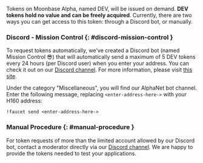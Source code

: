 Tokens on Moonbase Alpha, named DEV, will be issued on demand. **DEV tokens hold no value and can be freely acquired**. Currently, there are two ways you can get access to this token: through a Discord bot, or manually.

### Discord - Mission Control {: #discord-mission-control } 

To request tokens automatically, we've created a Discord bot (named Mission Control :sunglasses:) that will automatically send a maximum of 5 DEV tokens every 24 hours (per Discord user) when you enter your address. You can check it out on our [Discord channel](https://discord.gg/PfpUATX). For more information, please visit [this site](/getting-started/moonbase/faucet/).
 
Under the category "Miscellaneous", you will find our AlphaNet bot channel. Enter the following message, replacing `<enter-address-here->` with your H160 address:
 
```
!faucet send <enter-address-here->
```

### Manual Procedure {: #manual-procedure } 

For token requests of more than the limited account allowed by our Discord bot, contact a moderator directly via our [Discord channel](https://discord.gg/PfpUATX). We are happy to provide the tokens needed to test your applications.
